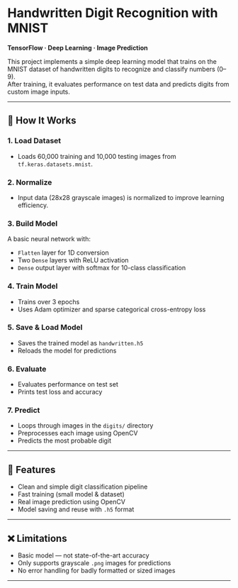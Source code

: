 # Handwritten Digit Recognition with MNIST  
**TensorFlow · Deep Learning · Image Prediction**

This project implements a simple deep learning model that trains on the MNIST dataset of handwritten digits to recognize and classify numbers (0–9).  
After training, it evaluates performance on test data and predicts digits from custom image inputs.

---

## 📌 How It Works

### 1. Load Dataset  
- Loads 60,000 training and 10,000 testing images from `tf.keras.datasets.mnist`.

### 2. Normalize  
- Input data (28x28 grayscale images) is normalized to improve learning efficiency.

### 3. Build Model  
A basic neural network with:
- `Flatten` layer for 1D conversion  
- Two `Dense` layers with ReLU activation  
- `Dense` output layer with softmax for 10-class classification

### 4. Train Model  
- Trains over 3 epochs  
- Uses Adam optimizer and sparse categorical cross-entropy loss

### 5. Save & Load Model  
- Saves the trained model as `handwritten.h5`  
- Reloads the model for predictions

### 6. Evaluate  
- Evaluates performance on test set  
- Prints test loss and accuracy

### 7. Predict  
- Loops through images in the `digits/` directory  
- Preprocesses each image using OpenCV  
- Predicts the most probable digit

---

## 📌 Features

- Clean and simple digit classification pipeline  
- Fast training (small model & dataset)  
- Real image prediction using OpenCV  
- Model saving and reuse with `.h5` format

---

## ❌ Limitations

- Basic model — not state-of-the-art accuracy  
- Only supports grayscale `.png` images for predictions  
- No error handling for badly formatted or sized images  


---



